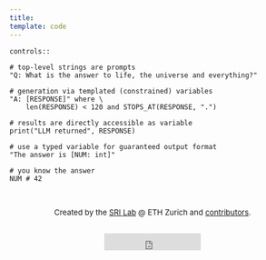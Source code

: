 ```yaml
---
title: 
template: code
---
```


```lmql
controls::

# top-level strings are prompts
"Q: What is the answer to life, the universe and everything?"

# generation via templated (constrained) variables
"A: [RESPONSE]" where \
    len(RESPONSE) < 120 and STOPS_AT(RESPONSE, ".")

# results are directly accessible as variable
print("LLM returned", RESPONSE)

# use a typed variable for guaranteed output format
"The answer is [NUM: int]"

# you know the answer
NUM # 42
```

<br/>
<center style="font-size: 10pt">

Created by the [SRI Lab](http://sri.inf.ethz.ch/) @ ETH Zurich and [contributors](https://github.com/eth-sri/lmql).

<br/>

<iframe src="https://ghbtns.com/github-btn.html?user=eth-sri&repo=lmql&type=star&count=true&size=large" frameborder="0" scrolling="0" width="170" height="30" title="GitHub"></iframe>


</center>
